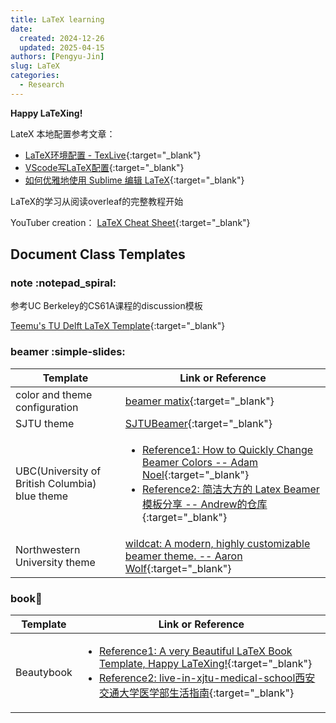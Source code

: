 ```yaml
---
title: LaTeX learning
date: 
  created: 2024-12-26
  updated: 2025-04-15
authors: [Pengyu-Jin]
slug: LaTeX
categories:
  - Research
---
```


**Happy LaTeXing!**

<!-- more -->

LateX 本地配置参考文章：

- [LaTeX环境配置 - TexLive](https://blog.csdn.net/BO_S__/article/details/136129229){:target="_blank"}
- [VScode写LaTeX配置](https://blog.csdn.net/BO_S__/article/details/136129261){:target="_blank"}
- [如何优雅地使用 Sublime 编辑 LaTeX](https://zhuanlan.zhihu.com/p/635088283){:target="_blank"}

LaTeX的学习从阅读overleaf的完整教程开始

YouTuber creation： [LaTeX Cheat Sheet](https://www.newthinktank.com/2019/01/latex-tutorial/){:target="_blank"}

## Document Class Templates

### note :notepad_spiral:
参考UC Berkeley的CS61A课程的discussion模板

[Teemu's TU Delft LaTeX Template](https://github.com/temeweckis/tu-delft-latex-template){:target="_blank"}

### beamer :simple-slides:

| Template | Link or Reference|
| --- | --- |
|color and theme configuration|[beamer matix](https://mpetroff.net/files/beamer-theme-matrix/){:target="_blank"}|
|SJTU theme|[SJTUBeamer](https://github.com/sjtug/SJTUBeamer){:target="_blank"}|
|UBC(University of British Columbia) blue theme|<ul><li>[Reference1: How to Quickly Change Beamer Colors -- Adam Noel](https://ramblingacademic.com/2015/12/08/how-to-quickly-overhaul-beamer-colors/#more-2470){:target="_blank"}</li><li>[Reference2: 简洁大方的 Latex Beamer 模板分享 -- Andrew的仓库](https://mp.weixin.qq.com/s/mOrMdd_mV6sKzgiVpLJoHg){:target="_blank"}</li></ul>|
|Northwestern University theme|[wildcat: A modern, highly customizable beamer theme. -- Aaron Wolf](https://github.com/aarondwolf/wildcat){:target="_blank"}| 

### book:book:
| Template | Link or Reference|
| --- | --- |
|Beautybook|<ul><li>[Reference1: A very Beautiful LaTeX Book Template, Happy LaTeXing!](https://github.com/BeautyLaTeX/Beautybook){:target="_blank"}</li><li>[Reference2: live-in-xjtu-medical-school西安交通大学医学部生活指南](https://github.com/echore/live-in-xjtu-medical-school?tab=readme-ov-file){:target="_blank"}</li></ul>|




